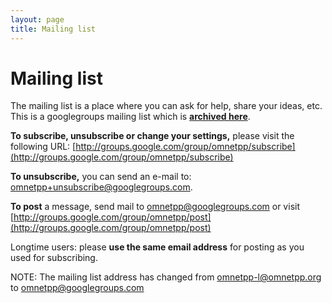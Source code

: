 ```yaml
---
layout: page
title: Mailing list
---
```

# Mailing list

The mailing list is a place where you can ask for help, share your ideas, etc. This is a googlegroups mailing list which is 
**[archived here](http://groups.google.com/group/omnetpp/topics)**.

**To subscribe, unsubscribe or change your settings,** please visit the following URL: 
[http://groups.google.com/group/omnetpp/subscribe](http://groups.google.com/group/omnetpp/subscribe)

**To unsubscribe,** you can send an e-mail to: omnetpp+unsubscribe@googlegroups.com.

**To post** a message, send mail to omnetpp@googlegroups.com or visit 
[http://groups.google.com/group/omnetpp/post](http://groups.google.com/group/omnetpp/post)

Longtime users: please **use the same email address** for posting as you used for subscribing.

NOTE: The mailing list address has changed from omnetpp-l@omnetpp.org to omnetpp@googlegroups.com

